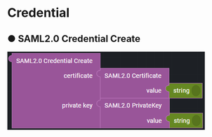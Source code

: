 # Credential

## ● SAML2.0 Credential Create

![](../../../../.gitbook/assets/image%20%28267%29.png)

